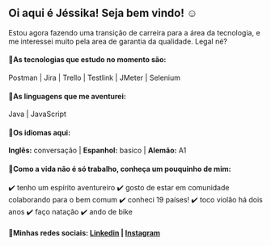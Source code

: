 ## Oi aqui é Jéssika! Seja bem vindo! :relaxed:

Estou agora fazendo uma transição de carreira para a área da tecnologia, e me interessei muito pela area de garantia da qualidade. Legal né?

#### :mag_right:As tecnologias que estudo no momento são:

Postman | Jira | Trello | Testlink | JMeter | Selenium

#### :mag_right:As linguagens que me aventurei:

Java | JavaScript

#### :mag_right:Os idiomas aqui: 

**Inglês:** conversação | **Espanhol:** basico | **Alemão:** A1 

#### :mag_right:Como a vida não é só trabalho, conheça um pouquinho de mim: 

:heavy_check_mark: tenho um espírito aventureiro :heavy_check_mark: gosto de estar em comunidade colaborando para o bem comum :heavy_check_mark: conheci 19 países! :heavy_check_mark: toco violão há dois anos :heavy_check_mark: faço natação :heavy_check_mark: ando de bike

#### :mag_right:Minhas redes sociais: [Linkedin](https://www.linkedin.com/in/jessika-gomes/) | [Instagram](https://www.instagram.com/jessika__gomes/)






